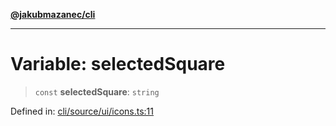 [**@jakubmazanec/cli**](../../../README.md)

---

# Variable: selectedSquare

> `const` **selectedSquare**: `string`

Defined in:
[cli/source/ui/icons.ts:11](https://github.com/jakubmazanec/tools/blob/40ba1fb8bbde716fbe797d7886fffe14521e098a/packages/cli/source/ui/icons.ts#L11)
